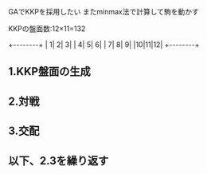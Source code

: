GAでKKPを採用したい
またminmax法で計算して駒を動かす

KKPの盤面数:12×11=132

+--------+
| 1| 2| 3|
| 4| 5| 6|
| 7| 8| 9|
|10|11|12|
+--------+

## 1.KKP盤面の生成

## 2.対戦
## 3.交配
## 以下、2.3を繰り返す

